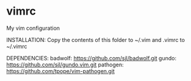 # vimrc
My vim configuration

INSTALLATION:
Copy the contents of this folder to ~/.vim and .vimrc to ~/.vimrc

DEPENDENCIES:
badwolf: https://github.com/sjl/badwolf.git
gundo: https://github.com/sjl/gundo.vim.git
pathogen: https://github.com/tpope/vim-pathogen.git
